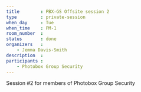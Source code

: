 ```yaml
---
title        : PBX-GS Offsite session 2
type         : private-session
when_day     : Tue
when_time    : PM-1
room_number  :
status       : done
organizers   :
    - Jemma Davis-Smith
description  :
participants :
    - Photobox Group Security
---
```



Session #2 for members of Photobox Group Security
